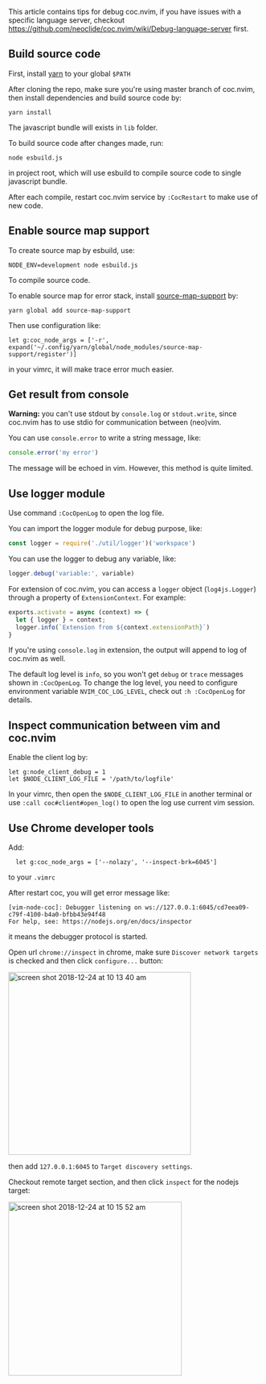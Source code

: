 This article contains tips for debug coc.nvim, if you have issues with a specific language server,
checkout https://github.com/neoclide/coc.nvim/wiki/Debug-language-server first.

## Build source code

First, install [yarn](https://yarnpkg.com/) to your global `$PATH`

After cloning the repo, make sure you're using master branch of coc.nvim, then install dependencies
and build source code by:

```
yarn install
```

The javascript bundle will exists in `lib` folder.

To build source code after changes made, run:

```
node esbuild.js
``` 
in project root, which will use esbuild to compile source code to single javascript bundle.

After each compile, restart coc.nvim service by `:CocRestart` to make use of new code.

## Enable source map support

To create source map by esbuild, use:

```
NODE_ENV=development node esbuild.js
```

To compile source code.

To enable source map for error stack, install [source-map-support](https://github.com/evanw/node-source-map-support) by:

```
yarn global add source-map-support
```
Then use configuration like:
``` vim
let g:coc_node_args = ['-r', expand('~/.config/yarn/global/node_modules/source-map-support/register')]
```
in your vimrc, it will make trace error much easier.

## Get result from console

**Warning:** you can't use stdout by `console.log` or `stdout.write`, since coc.nvim has to use stdio for communication between (neo)vim.

You can use `console.error` to write a string message, like:

``` js
console.error('my error')
```
The message will be echoed in vim. However, this method is quite limited.

## Use logger module

Use command `:CocOpenLog` to open the log file.

You can import the logger module for debug purpose, like:

``` js
const logger = require('./util/logger')('workspace')
```
You can use the logger to debug any variable, like:

``` js
logger.debug('variable:', variable)
```

For extension of coc.nvim, you can access a `logger` object (`log4js.Logger`) through a property of `ExtensionContext`. For example:

```js
exports.activate = async (context) => {
  let { logger } = context;
  logger.info(`Extension from ${context.extensionPath}`)
}
```

If you're using `console.log` in extension, the output will append to log of coc.nvim as well.

The default log level is `info`, so you won't get `debug` or `trace` messages shown in `:CocOpenLog`.
To change the log level, you need to configure environment variable `NVIM_COC_LOG_LEVEL`, check out
`:h :CocOpenLog` for details.

## Inspect communication between vim and coc.nvim

Enable the client log by:
``` vim
let g:node_client_debug = 1
let $NODE_CLIENT_LOG_FILE = '/path/to/logfile'
```
In your vimrc, then open the `$NODE_CLIENT_LOG_FILE` in another terminal or use `:call coc#client#open_log()`
to open the log use current vim session.


## Use Chrome developer tools

Add:
```
  let g:coc_node_args = ['--nolazy', '--inspect-brk=6045']
```
to your `.vimrc`

After restart coc, you will get error message like:
```
[vim-node-coc]: Debugger listening on ws://127.0.0.1:6045/cd7eea09-c79f-4100-b4a0-bfbb43e94f48
For help, see: https://nodejs.org/en/docs/inspector
```
it means the debugger protocol is started.

Open url `chrome://inspect` in chrome, make sure `Discover network targets` is checked and then click `configure...` button:

<img width="363" alt="screen shot 2018-12-24 at 10 13 40 am" src="https://user-images.githubusercontent.com/251450/50389401-d1d48280-0764-11e9-941e-c7faa92b8603.png">

then add `127.0.0.1:6045` to `Target discovery settings`.

Checkout remote target section, and then click `inspect` for the nodejs target:

<img width="345" alt="screen shot 2018-12-24 at 10 15 52 am" src="https://user-images.githubusercontent.com/251450/50389417-12340080-0765-11e9-85ac-f1529e6d79b9.png">